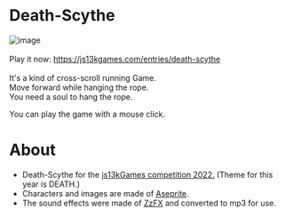 # Death-Scythe

![image](https://user-images.githubusercontent.com/28768760/189647385-2d93f8a7-7763-448b-a247-7a47462ba9d0.png)<br/><br/>
Play it now: https://js13kgames.com/entries/death-scythe<br/><br/>
It's a kind of cross-scroll running Game.<br/>
Move forward while hanging the rope.<br/>
You need a soul to hang the rope.<br/>

You can play the game with a mouse click.

# About
* Death-Scythe for the [js13kGames competition 2022.](https://js13kgames.com/) (Theme for this year is DEATH.)
* Characters and images are made of [Aseprite](https://github.com/aseprite/aseprite).
* The sound effects were made of [ZzFX](https://github.com/KilledByAPixel/ZzFX) and converted to mp3 for use.

